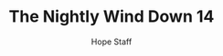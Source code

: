 ---
image: /assets/img/nwd/14_nwd_1peter_5_7_tlb.png
title: The Nightly Wind Down 14
number: 14
categories:
  - The Nightly Wind Down
author: Hope Staff
notes: The Nightly Wind Down 14
embed: >-
  EMBED_GOES_HERE
transcript: >-
  SOME LINES OF TEXT START HERE
---